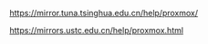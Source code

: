 

https://mirror.tuna.tsinghua.edu.cn/help/proxmox/

https://mirrors.ustc.edu.cn/help/proxmox.html



